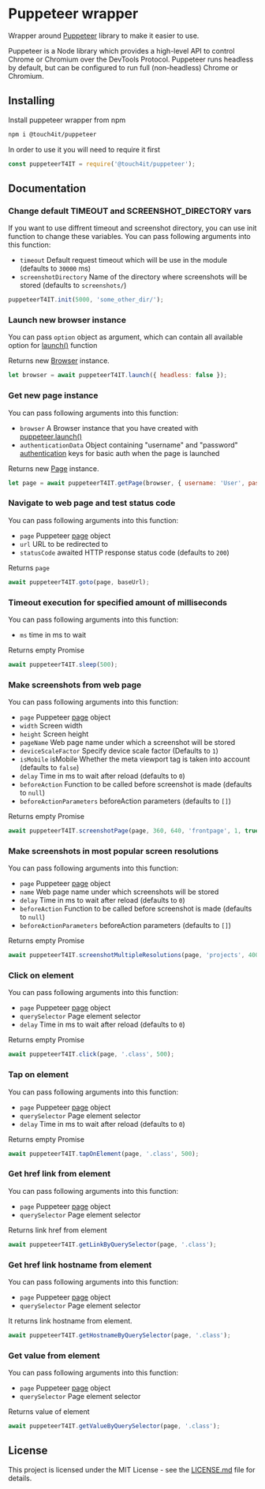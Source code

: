# Puppeteer wrapper

Wrapper around [Puppeteer](https://pptr.dev/) library to make it easier to use.

Puppeteer is a Node library which provides a high-level API to control Chrome or Chromium over the DevTools Protocol. Puppeteer runs headless by default, but can be configured to run full (non-headless) Chrome or Chromium.

## Installing

Install puppeteer wrapper from npm

```bash
npm i @touch4it/puppeteer
```

In order to use it you will need to require it first

```javascript
const puppeteerT4IT = require('@touch4it/puppeteer');
```

## Documentation

### Change default TIMEOUT and SCREENSHOT_DIRECTORY vars

If you want to use diffrent timeout and screenshot directory, you can use init function to change these variables. You can pass following arguments into this function:
*   `timeout` Default request timeout which will be use in the module (defaults to `30000` ms)
*   `screenshotDirectory` Name of the directory where screenshots will be stored (defaults to `screenshots/`)

```javascript
puppeteerT4IT.init(5000, 'some_other_dir/');
```

### Launch new browser instance

You can pass `option` object as argument, which can contain all available option for [launch()](https://pptr.dev/#?product=Puppeteer&version=v1.11.0&show=api-puppeteerlaunchoptions) function

Returns new [Browser](https://pptr.dev/#?product=Puppeteer&version=v1.11.0&show=api-class-browser) instance.

```javascript
let browser = await puppeteerT4IT.launch({ headless: false });
```

### Get new page instance

You can pass following arguments into this function:
*   `browser` A Browser instance that you have created with [puppeteer.launch()](#Launch-new-browser-instance)
*   `authenticationData` Object containing "username" and "password" [authentication](https://pptr.dev/#?product=Puppeteer&version=v1.11.0&show=api-pageauthenticatecredentials) keys for basic auth when the page is launched

Returns new [Page](https://pptr.dev/#?product=Puppeteer&version=v1.11.0&show=api-class-page) instance.

```javascript
let page = await puppeteerT4IT.getPage(browser, { username: 'User', password: '123abc' });
```

### Navigate to web page and test status code

You can pass following arguments into this function:
*   `page` Puppeteer [page](#Get-new-page-instance) object
*   `url` URL to be redirected to
*   `statusCode` awaited HTTP response status code (defaults to `200`)

Returns `page`

```javascript
await puppeteerT4IT.goto(page, baseUrl);
```

### Timeout execution for specified amount of milliseconds

You can pass following arguments into this function:
*   `ms` time in ms to wait

Returns empty Promise

```javascript
await puppeteerT4IT.sleep(500);
```

### Make screenshots from web page

You can pass following arguments into this function:
*   `page` Puppeteer [page](#Get-new-page-instance) object
*   `width` Screen width
*   `height` Screen height
*   `pageName` Web page name under which a screenshot will be stored
*   `deviceScaleFactor` Specify device scale factor (Defaults to `1`)
*   `isMobile` isMobile Whether the meta viewport tag is taken into account (defaults to `false`)
*   `delay` Time in ms to wait after reload (defaults to `0`)
*   `beforeAction` Function to be called before screenshot is made (defaults to `null`)
*   `beforeActionParameters` beforeAction parameters (defaults to `[]`)

Returns empty Promise

```javascript
await puppeteerT4IT.screenshotPage(page, 360, 640, 'frontpage', 1, true, delay, clickOnButton, ['.navigation-element--class']);
```

### Make screenshots in most popular screen resolutions

You can pass following arguments into this function:
*   `page` Puppeteer [page](#Get-new-page-instance) object
*   `name` Web page name under which screenshots will be stored
*   `delay` Time in ms to wait after reload (defaults to `0`)
*   `beforeAction` Function to be called before screenshot is made (defaults to `null`)
*   `beforeActionParameters` beforeAction parameters (defaults to `[]`)

Returns empty Promise

```javascript
await puppeteerT4IT.screenshotMultipleResolutions(page, 'projects', 4000);
```

### Click on element

You can pass following arguments into this function:
*   `page` Puppeteer [page](#Get-new-page-instance) object
*   `querySelector` Page element selector
*   `delay` Time in ms to wait after reload (defaults to `0`)

Returns empty Promise

```javascript
await puppeteerT4IT.click(page, '.class', 500);
```

### Tap on element

You can pass following arguments into this function:
*   `page` Puppeteer [page](#Get-new-page-instance) object
*   `querySelector` Page element selector
*   `delay` Time in ms to wait after reload (defaults to `0`)

Returns empty Promise

```javascript
await puppeteerT4IT.tapOnElement(page, '.class', 500);
```

### Get href link from element

You can pass following arguments into this function:
*   `page` Puppeteer [page](#Get-new-page-instance) object
*   `querySelector` Page element selector

Returns link href from element

```javascript
await puppeteerT4IT.getLinkByQuerySelector(page, '.class');
```

### Get href link hostname from element

You can pass following arguments into this function:
*   `page` Puppeteer [page](#Get-new-page-instance) object
*   `querySelector` Page element selector

It returns link hostname from element.

```javascript
await puppeteerT4IT.getHostnameByQuerySelector(page, '.class');
```

### Get value from element

You can pass following arguments into this function:
*   `page` Puppeteer [page](#Get-new-page-instance) object
*   `querySelector` Page element selector

Returns value of element

```javascript
await puppeteerT4IT.getValueByQuerySelector(page, '.class');
```

## License

This project is licensed under the MIT License - see the [LICENSE.md](LICENSE.md) file for details.
